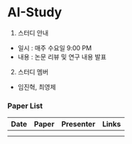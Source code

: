 # AI-Study

1. 스터디 안내  
- 일시 : 매주 수요일 9:00 PM  
- 내용 : 논문 리뷰 및 연구 내용 발표  

2. 스터디 멤버  
- 임진혁, 최영제

### Paper List  

Date | Paper | Presenter | Links
---- | ---- | ---- | ----
 |  |  | 
 |  |  | 

